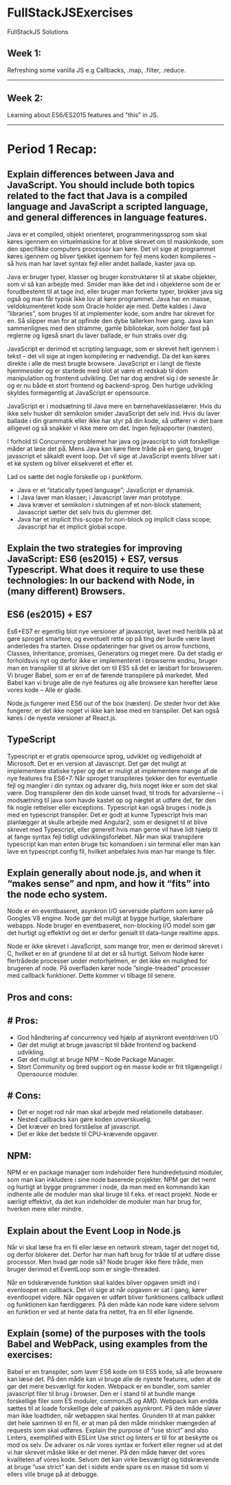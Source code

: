 # FullStackJSExercises
FullStackJS Solutions
##  Week 1:
Refreshing some vanilla JS
e.g Callbacks, .map, .filter, .reduce.
***
##  Week 2:
Learning about ES6/ES2015 features and "this" in JS.
***

# Period 1 Recap:
##  Explain differences between Java and JavaScript. You should include both topics related to the fact that Java is a compiled language and JavaScript a scripted language, and general differences in language features.

Java er et compiled, objekt orienteret, programmeringssprog som skal køres igennem en virtuelmaskine for at blive skrevet om til maskinkode, som den specifikke computers processor kan køre. Det vil sige at programmet køres igennem og bliver tjekket igennem for fejl mens koden kompileres – så hvis man har lavet syntax fejl eller andet ballade, kaster java op.

Java er bruger typer, klasser og bruger konstruktører til at skabe objekter, som vi så kan arbejde med. Smider man ikke det ind i objekterne som de er forudbestemt til at tage ind, eller bruger man forkerte typer, brokker java sig også og man får typisk ikke lov at køre programmet.
Java har en masse, veldokumenteret kode som Oracle holder øje med. Dette kaldes i Java ”libraries”, som bruges til at implementer kode, som andre har skrevet for en. Så slipper man for at opfinde den dybe tallerken hver gang.
Java kan sammenlignes med den stramme, gamle bibliotekar, som holder fast på reglerne og ligeså snart du laver ballade, er hun straks over dig.

JavaScript er derimod et scripting language, som er skrevet helt igennem i tekst – det vil sige at ingen kompilering er nødvendigt. Da det kan køres direkte i alle de mest brugte browsere. JavaScript er i langt de fleste hjemmesider og er startede med blot at være et redskab til dom manipulation og frontend udvikling. Det har dog ændret sig i de seneste år og er nu både et stort frontend og backend-sprog. Den hurtige udvikling skyldes formegentlig at JavaScript er opensource.

JavaScript er i modsætning til Java mere en børnehaveklasselærer. Hvis du ikke selv husker dit semikolon smider JavaScript det selv ind. Hvis du laver ballade i din grammatik eller ikke har styr på din kode, så udfører vi det bare alligevel og så snakker vi ikke mere om det. Ingen fejlrapporter (næsten).  

I forhold til Concurrency problemet har java og javascript to vidt forskellige måder at løse det på. Mens Java kan køre flere tråde på en gang, bruger javascript et såkaldt event loop. Det vil sige at JavaScript events bliver sat i et kø system og bliver eksekveret et efter et.

Lad os sætte det nogle forskelle op i punktform.
-	Java er et ”statically typed language”; JavaScript er dynamisk.
-	I Java laver man klasser; i Javascript laver man prototype.
-	Java kræver et semikolon i slutningen af et non-block statement; Javascript sætter det selv hvis du glemmer det.
-	Java har et implicit this-scope for non-block og implicit class scope; Javascript har et implicit global scope.


##  Explain the two strategies for improving JavaScript: ES6 (es2015) + ES7, versus Typescript. What does it require to use these technologies: In our backend with Node, in (many different) Browsers.

## ES6 (es2015) + ES7
Es6+ES7 er egentlig blot nye versioner af javascript, lavet med henblik på at gøre sproget smartere, og eventuelt rette op på ting der burde være lavet anderledes fra starten. Disse opdateringer har givet os arrow functions, Classes, Inheritance, promises, Generators og meget mere. Da det stadig er forholdsvis nyt og derfor ikke er implementeret i browserne endnu, bruger man en transpiler til at skrive det om til ES5 så det er læsbart for browseren. Vi bruger Babel, som er en af de førende transpilere på markedet. Med Babel kan vi bruge alle de nye features og alle browsere kan herefter læse vores kode – Alle er glade.

Node.js fungerer med ES6 out of the box (næsten). De steder hvor det ikke fungerer, er det ikke noget vi ikke kan løse med en transpiler. Det kan også køres i de nyeste versioner af React.js.

## TypeScript
Typescript er et gratis opensource sprog, udviklet og vedligeholdt af Microsoft. Det er en version af Javascript. Det gør det muligt at implementere statiske typer og det er muligt at implementere mange af de nye features fra ES6+7. Når sproget transpileres tjekker den for eventuelle fejl og mangler i din syntax og advarer dig, hvis noget ikke er som det skal være. Dog transpilerer den din kode uanset hvad, til trods for advarslerne – i modsætning til java som havde kastet op og nægtet at udføre det, før den fik nogle rettelser eller exceptions. Typescript kan også bruges i node.js med en typescript transpiler. Det er godt at kunne Typescript hvis man planlægger at skulle arbejde med Angular2, som er designet til at blive skrevet med Typescript, eller generelt hvis man gerne vil have lidt hjælp til at fange syntax fejl tidligt udviklingsforløbet. Når man skal transpilere typescript kan man enten bruge tsc komandoen i sin terminal eller man kan lave en typescript.config fil, hvilket anbefales hvis man har mange ts filer.  


## Explain generally about node.js, and when it “makes sense” and npm, and how it “fits” into the node echo system.
Node er en eventbaseret, asynkron I/O serverside platform som kører på Googles V8 engine. Node gør det muligt at bygge hurtige, skalerbare webapps. Node bruger en eventbaseret, non-blocking I/O model som gør det hurtigt og effektivt og det er derfor genialt til data-tunge realtime apps.

Node er ikke skrevet i JavaScript, som mange tror, men er derimod skrevet i C, hvilket er en af grundene til at det er så hurtigt. Selvom Node kører flertrådede processer under motorhjelmen, er det ikke en mulighed for brugeren af node. På overfladen kører node ”single-treaded” processer med callback funktioner. Dette kommer vi tilbage til senere.

## Pros and cons:
## # Pros:
-	God håndtering af concurrency ved hjælp af asynkront eventdriven I/O
-	Gør det muligt at bruge javascript til både frontend og backend udvikling.
-	Gør det muligt at bruge NPM – Node Package Manager.
-	Stort Community og bred support og en masse kode er frit tilgængeligt i Opensource moduler.
## # Cons:
-	Det er noget rod når man skal arbejde med relationelle databaser.
-	Nested callbacks kan gøre koden uoverskuelig.
-	Det kræver en bred forståelse af javascript.
-	Det er ikke det bedste til CPU-krævende opgaver.

## NPM:
NPM er en package manager som indeholder flere hundredetusind moduler, som man kan inkludere i sine node baserede projekter. NPM gør det nemt og hurtigt at bygge programmer i node, da man med en kommando kan indhente alle de moduler man skal bruge til f.eks. et react projekt. Node er særligt effektivt, da det kun indeholder de moduler man har brug for, hverken mere eller mindre.

## Explain about the Event Loop in Node.js
Når vi skal læse fra en fil eller læse en network stream, tager det noget tid, og derfor blokerer det. Derfor har man haft brug for tråde til at udføre disse processor. Men hvad gør node så? Node bruger ikke flere tråde, men bruger derimod et EventLoop som er single-threaded.

Når en tidskrævende funktion skal kaldes bliver opgaven smidt ind i evenloopet en callback. Det vil sige at når opgaven er sat i gang, kører eventloopet videre. Når opgaven er udført bliver funktionens callback udløst og funktionen kan færdiggøres. På den måde kan node køre videre selvom en funktion er ved at hente data fra nettet, fra en fil eller lignende.

## Explain (some) of the purposes with the tools Babel and WebPack, using examples from the exercises:
Babel er en transpiler, som laver ES6 kode om til ES5 kode, så alle browsere kan læse det. På den måde kan vi bruge alle de nyeste features, uden at de gør det mere besværligt for koden.
Webpack er en bundler, som samler javascript filer til brug i browser. Den er i stand til at bundle mange forskellige filer som ES moduler, commonJS og AMD. Webpack kan endda sættes til at loade forskellige dele af pakken asynkront. På den måde sløver man ikke loadtiden, når webappen skal hentes. Grunden til at man pakker det hele sammen til en fil, er at man på den måde mindsker mængeden af requests som skal udføres.
Explain the purpose of “use strict” and also Linters, exemplified with ESLint
Use strict og linters er til for at beskytte os mod os selv. De advarer os når vores syntax er forkert eller regner ud at det vi har skrevet måske ikke er det mener. På den måde hæver det vores kvaliteten af vores kode. Selvom det kan virke besværligt og tidskrævende at bruge ”use strict” kan det i sidste ende spare os en masse tid som vi ellers ville bruge på at debugge.
